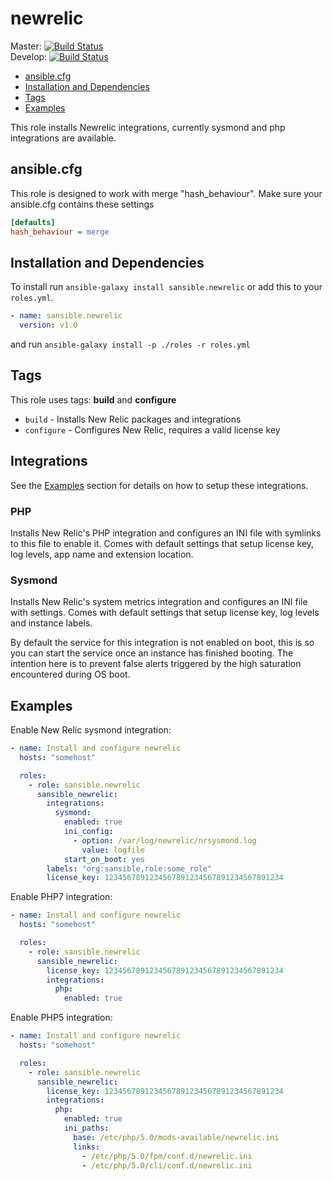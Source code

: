 # newrelic

Master: [![Build Status](https://travis-ci.org/sansible/newrelic.svg?branch=master)](https://travis-ci.org/sansible/newrelic)  
Develop: [![Build Status](https://travis-ci.org/sansible/newrelic.svg?branch=develop)](https://travis-ci.org/sansible/newrelic)

* [ansible.cfg](#ansible-cfg)
* [Installation and Dependencies](#installation-and-dependencies)
* [Tags](#tags)
* [Examples](#examples)

This role installs Newrelic integrations, currently sysmond and php integrations
are available.




## ansible.cfg

This role is designed to work with merge "hash_behaviour". Make sure your
ansible.cfg contains these settings

```INI
[defaults]
hash_behaviour = merge
```




## Installation and Dependencies

To install run `ansible-galaxy install sansible.newrelic` or add this to your
`roles.yml`.

```YAML
- name: sansible.newrelic
  version: v1.0
```

and run `ansible-galaxy install -p ./roles -r roles.yml`




## Tags

This role uses tags: **build** and **configure**

* `build` - Installs New Relic packages and integrations
* `configure` - Configures New Relic, requires a valid license key




## Integrations

See the [Examples](#examples) section for details on how to setup these
integrations.

### PHP

Installs New Relic's PHP integration and configures an INI file with symlinks
to this file to enable it. Comes with default settings that setup license key,
log levels, app name and extension location.

### Sysmond

Installs New Relic's system metrics integration and configures an INI file with
settings. Comes with default settings that setup license key, log levels and
instance labels.

By default the service for this integration is not enabled on boot, this is so
you can start the service once an instance has finished booting. The intention
here is to prevent false alerts triggered by the high saturation encountered
during OS boot.




## Examples

Enable New Relic sysmond integration:

```YAML
- name: Install and configure newrelic
  hosts: "somehost"

  roles:
    - role: sansible.newrelic
      sansible_newrelic:
        integrations:
          sysmond:
            enabled: true
            ini_config:
              - option: /var/log/newrelic/nrsysmond.log
                value: logfile
            start_on_boot: yes
        labels: "org:sansible,role:some_role"
        license_key: 1234567891234567891234567891234567891234
```

Enable PHP7 integration:

```YAML
- name: Install and configure newrelic
  hosts: "somehost"

  roles:
    - role: sansible.newrelic
      sansible_newrelic:
        license_key: 1234567891234567891234567891234567891234
        integrations:
          php:
            enabled: true
```

Enable PHP5 integration:

```YAML
- name: Install and configure newrelic
  hosts: "somehost"

  roles:
    - role: sansible.newrelic
      sansible_newrelic:
        license_key: 1234567891234567891234567891234567891234
        integrations:
          php:
            enabled: true
            ini_paths:
              base: /etc/php/5.0/mods-available/newrelic.ini
              links:
                - /etc/php/5.0/fpm/conf.d/newrelic.ini
                - /etc/php/5.0/cli/conf.d/newrelic.ini
```

